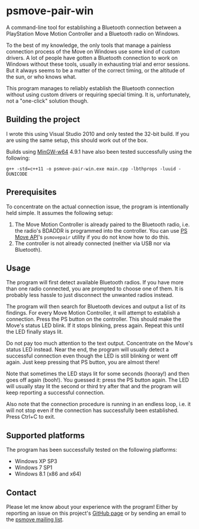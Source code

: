 # psmove-pair-win

A command-line tool for establishing a Bluetooth connection between a PlayStation Move Motion Controller and a Bluetooth radio on Windows.

To the best of my knowledge, the only tools that manage a painless connection process of the Move on Windows use some kind of custom drivers. A lot of people have gotten a Bluetooth connection to work on Windows without these tools, usually in exhausting trial and error sessions. But it always seems to be a matter of the correct timing, or the altitude of the sun, or who knows what.

This program manages to reliably establish the Bluetooth connection without using custom drivers or requiring special timing. It is, unfortunately, not a "one-click" solution though.


## Building the project

I wrote this using Visual Studio 2010 and only tested the 32-bit build. If you are using the same setup, this should work out of the box.

Builds using [MinGW-w64][4] 4.9.1 have also been tested successfully using the following:

```
g++ -std=c++11 -o psmove-pair-win.exe main.cpp -lbthprops -luuid -DUNICODE
```


## Prerequisites

To concentrate on the actual connection issue, the program is intentionally held simple. It assumes the following setup:

1. The Move Motion Controller is already paired to the Bluetooth radio, i.e. the radio's BDADDR is programmed into the controller. You can use [PS Move API][1]'s `psmovepair` utility if you do not know how to do this.
2. The controller is not already connected (neither via USB nor via Bluetooth).


## Usage

The program will first detect available Bluetooth radios. If you have more than one radio connected, you are prompted to choose one of them. It is probably less hassle to just disconnect the unwanted radios instead.

The program will then search for Bluetooth devices and output a list of its findings. For every Move Motion Controller, it will attempt to establish a connection. Press the PS button on the controller. This should make the Move's status LED blink. If it stops blinking, press again. Repeat this until the LED finally stays lit.

Do not pay too much attention to the text output. Concentrate on the Move's status LED instead. Near the end, the program will usually detect a successful connection even though the LED is still blinking or went off again. Just keep pressing that PS button, you are almost there!

Note that sometimes the LED stays lit for some seconds (hooray!) and then goes off again (booh!). You guessed it: press the PS button again. The LED will usually stay lit the second or third try after that and the program will keep reporting a successful connection.

Also note that the connection procedure is running in an endless loop, i.e. it will not stop even if the connection has successfully been established. Press Ctrl+C to exit.


## Supported platforms

The program has been successfully tested on the following platforms:

- Windows XP SP3
- Windows 7 SP1
- Windows 8.1 (x86 and x64)


## Contact

Please let me know about your experience with the program! Either by reporting an issue on this project's [GitHub page][2] or by sending an email to the [psmove mailing list][3].


[1]: https://github.com/thp/psmoveapi
[2]: https://github.com/nitsch/psmove-pair-win
[3]: https://groups.google.com/forum/#!aboutgroup/psmove
[4]: http://sourceforge.net/projects/mingw-w64/


